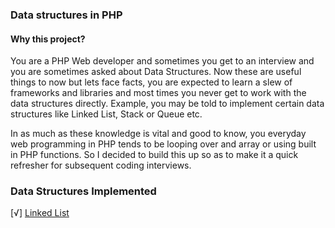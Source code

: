 ### Data structures in PHP

#### Why this project?
You are a PHP Web developer and sometimes you get to an interview and you are sometimes
asked about Data Structures. Now these are useful things to now but lets face facts, 
you are expected to learn a slew of frameworks and libraries and most times you never get
to work with the data structures directly. Example, you may be told to implement certain data structures like Linked List, Stack or Queue etc. 

In as much as these knowledge is vital and good to know, you everyday web programming in PHP tends to be looping over and array or using built in PHP functions. 
So I decided to build this up so as to make it a quick refresher for subsequent coding interviews. 

### Data Structures Implemented
[√] [Linked List](src/LinkedList/LinkedList.php) 
 
